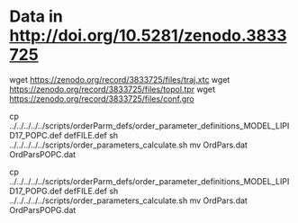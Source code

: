 # Data in http://doi.org/10.5281/zenodo.3833725

wget https://zenodo.org/record/3833725/files/traj.xtc
wget https://zenodo.org/record/3833725/files/topol.tpr
wget https://zenodo.org/record/3833725/files/conf.gro

cp  ../../../../../scripts/orderParm_defs/order_parameter_definitions_MODEL_LIPID17_POPC.def defFILE.def
sh ../../../../../scripts/order_parameters_calculate.sh
mv OrdPars.dat OrdParsPOPC.dat

cp  ../../../../../scripts/orderParm_defs/order_parameter_definitions_MODEL_LIPID17_POPG.def defFILE.def
sh ../../../../../scripts/order_parameters_calculate.sh
mv OrdPars.dat OrdParsPOPG.dat
